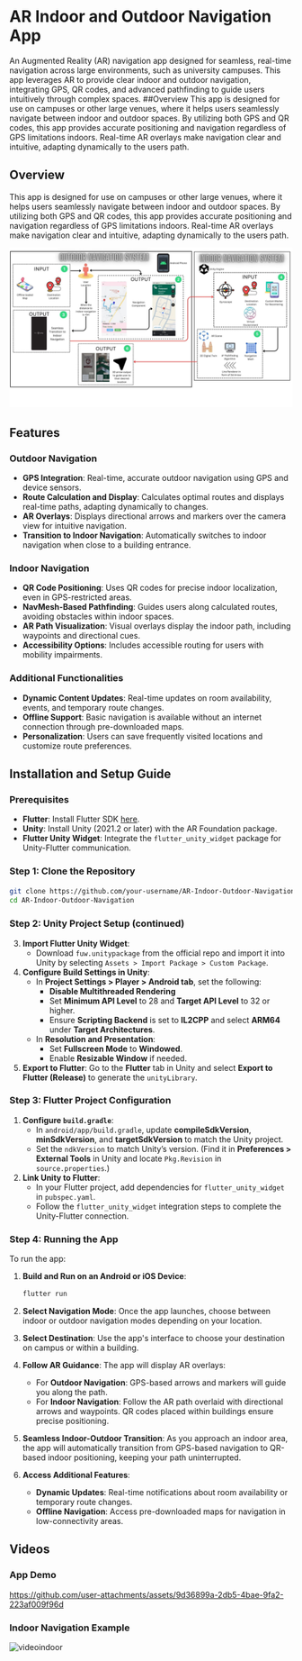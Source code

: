 # AR Indoor and Outdoor Navigation App

An Augmented Reality (AR) navigation app designed for seamless, real-time navigation across large environments, such as university campuses. This app leverages AR to provide clear indoor and outdoor navigation, integrating GPS, QR codes, and advanced pathfinding to guide users intuitively through complex spaces.
##Overview
This app is designed for use on campuses or other large venues, where it helps users seamlessly navigate between indoor and outdoor spaces. By utilizing both GPS and QR codes, this app provides accurate positioning and navigation regardless of GPS limitations indoors. Real-time AR overlays make navigation clear and intuitive, adapting dynamically to the users path.

## Overview
This app is designed for use on campuses or other large venues, where it helps users seamlessly navigate between indoor and outdoor spaces. By utilizing both GPS and QR codes, this app provides accurate positioning and navigation regardless of GPS limitations indoors. Real-time AR overlays make navigation clear and intuitive, adapting dynamically to the users path.

<img src="Archietechture diagramn.jpg"/>

## Features

### Outdoor Navigation
- **GPS Integration**: Real-time, accurate outdoor navigation using GPS and device sensors.
- **Route Calculation and Display**: Calculates optimal routes and displays real-time paths, adapting dynamically to changes.
- **AR Overlays**: Displays directional arrows and markers over the camera view for intuitive navigation.
- **Transition to Indoor Navigation**: Automatically switches to indoor navigation when close to a building entrance.

### Indoor Navigation
- **QR Code Positioning**: Uses QR codes for precise indoor localization, even in GPS-restricted areas.
- **NavMesh-Based Pathfinding**: Guides users along calculated routes, avoiding obstacles within indoor spaces.
- **AR Path Visualization**: Visual overlays display the indoor path, including waypoints and directional cues.
- **Accessibility Options**: Includes accessible routing for users with mobility impairments.

### Additional Functionalities
- **Dynamic Content Updates**: Real-time updates on room availability, events, and temporary route changes.
- **Offline Support**: Basic navigation is available without an internet connection through pre-downloaded maps.
- **Personalization**: Users can save frequently visited locations and customize route preferences.

## Installation and Setup Guide

### Prerequisites
- **Flutter**: Install Flutter SDK [here](https://flutter.dev/docs/get-started/install).
- **Unity**: Install Unity (2021.2 or later) with the AR Foundation package.
- **Flutter Unity Widget**: Integrate the `flutter_unity_widget` package for Unity-Flutter communication.

### Step 1: Clone the Repository
```bash
git clone https://github.com/your-username/AR-Indoor-Outdoor-Navigation.git
cd AR-Indoor-Outdoor-Navigation
```
### Step 2: Unity Project Setup (continued)
3. **Import Flutter Unity Widget**:
   - Download `fuw.unitypackage` from the official repo and import it into Unity by selecting `Assets > Import Package > Custom Package`.
4. **Configure Build Settings in Unity**:
   - In **Project Settings > Player > Android tab**, set the following:
     - **Disable Multithreaded Rendering**
     - Set **Minimum API Level** to 28 and **Target API Level** to 32 or higher.
     - Ensure **Scripting Backend** is set to **IL2CPP** and select **ARM64** under **Target Architectures**.
   - In **Resolution and Presentation**:
     - Set **Fullscreen Mode** to **Windowed**.
     - Enable **Resizable Window** if needed.
5. **Export to Flutter**: Go to the **Flutter** tab in Unity and select **Export to Flutter (Release)** to generate the `unityLibrary`.

### Step 3: Flutter Project Configuration
1. **Configure `build.gradle`**:
   - In `android/app/build.gradle`, update **compileSdkVersion**, **minSdkVersion**, and **targetSdkVersion** to match the Unity project.
   - Set the `ndkVersion` to match Unity’s version. (Find it in **Preferences > External Tools** in Unity and locate `Pkg.Revision` in `source.properties`.)
2. **Link Unity to Flutter**:
   - In your Flutter project, add dependencies for `flutter_unity_widget` in `pubspec.yaml`.
   - Follow the `flutter_unity_widget` integration steps to complete the Unity-Flutter connection.

### Step 4: Running the App
To run the app:
1. **Build and Run on an Android or iOS Device**:
   ```bash
   flutter run
   ```
2. **Select Navigation Mode**: Once the app launches, choose between indoor or outdoor navigation modes depending on your location. 

3. **Select Destination**: Use the app's interface to choose your destination on campus or within a building.

4. **Follow AR Guidance**: The app will display AR overlays:
   - For **Outdoor Navigation**: GPS-based arrows and markers will guide you along the path.
   - For **Indoor Navigation**: Follow the AR path overlaid with directional arrows and waypoints. QR codes placed within buildings ensure precise positioning.

5. **Seamless Indoor-Outdoor Transition**: As you approach an indoor area, the app will automatically transition from GPS-based navigation to QR-based indoor positioning, keeping your path uninterrupted.

6. **Access Additional Features**:
   - **Dynamic Updates**: Real-time notifications about room availability or temporary route changes.
   - **Offline Navigation**: Access pre-downloaded maps for navigation in low-connectivity areas.
## Videos
<h3>App Demo</h3>

https://github.com/user-attachments/assets/9d36899a-2db5-4bae-9fa2-223af009f96d

<h3>Indoor Navigation Example</h3>

![videoindoor](https://github.com/user-attachments/assets/d1dc4eeb-8a1a-4853-bb13-8774c6a91c6c)

